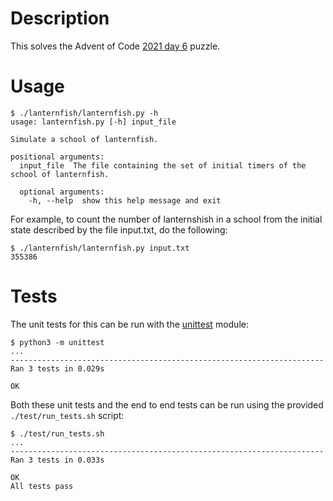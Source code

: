 # Description

This solves the Advent of Code [2021 day 6](https://adventofcode.com/2021/day/6) puzzle.

# Usage

```
$ ./lanternfish/lanternfish.py -h 
usage: lanternfish.py [-h] input_file

Simulate a school of lanternfish.

positional arguments:
  input_file  The file containing the set of initial timers of the school of lanternfish.

  optional arguments:
    -h, --help  show this help message and exit
```

For example, to count the number of lanternshish in a school from the initial
state described by the file input.txt, do the following:

```
$ ./lanternfish/lanternfish.py input.txt 
355386
```

# Tests

The unit tests for this can be run with the
[unittest](https://docs.python.org/3/library/unittest.html) module:

```
$ python3 -m unittest
...
----------------------------------------------------------------------
Ran 3 tests in 0.029s

OK
```

Both these unit tests and the end to end tests can be run using the provided 
`./test/run_tests.sh` script:

```
$ ./test/run_tests.sh 
...
----------------------------------------------------------------------
Ran 3 tests in 0.033s

OK
All tests pass
```
